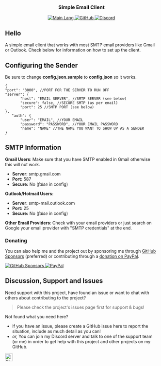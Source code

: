 
<!-- Tag line -->
<h3 align="center">Simple Email Client</h3>

<!-- Badges -->
<p align="center">
    <a href="https://shields.io/" target="_blank">
        <img src="https://img.shields.io/github/languages/top/bwhybrow23/Simple-Email-Client?color=brightgreenn" alt="Main Lang"/>
    </a>
     <a href="https://github.com/users/bwhybrow23" target="_blank">
        <img src="https://img.shields.io/badge/GitHub-bwhybrow23-blue.svg?logo=github&logoColor=FFF" alt="GitHub"/>
  </a>
    <a href="http://discord.benwhybrow.com/" target="_blank">
    <img src="https://img.shields.io/discord/455782308293771264?color=blueviolet&label=Discord" alt="Discord" />
    </a>
</p>

<!-- Content -->
## Hello

A simple email client that works with most SMTP email providers like Gmail or Outlook. 
Check below for information on how to set up the client. 

## Configuring the Sender
Be sure to change **config.json.sample** to **config.json** so it works. 

    {
    "port": "3000", //PORT FOR THE SERVER TO RUN OFF
    "server": {
           "host": "EMAIL SERVER", //SMTP SERVER (see below)
           "secure": false, //SECURE SMTP (as per email)
           "port": 25 //SMTP PORT (see below)
    },
       "auth": {
           "user": "EMAIL", //YOUR EMAIL
           "password": "PASSWORD", //YOUR EMAIL PASSWORD
           "name": "NAME" //THE NAME YOU WANT TO SHOW UP AS A SENDER
    }

## SMTP Information
**Gmail Users**:
Make sure that you have SMTP enabled in Gmail otherwise this will not work. 
-   **Server:**  smtp.gmail.com
-   **Port:** 587
-   **Secure:**  No (*false* in config)

**Outlook/Hotmail Users**:
- **Server:** smtp-mail.outlook.com
- **Port:** 25
- **Secure:** No (*false* in config)

**Other Email Providers**:
Check with your email providers or just search on Google your email provider with "SMTP credentials" at the end.

### Donating

You can also help me and the project out by sponsoring me through [GitHub Sponsors](https://github.com/users/bwhybrow23/sponsorship) (preferred) or contributing through a [donation on PayPal](http://paypal.benwhybrow.com/).
<p>
    <a href="https://github.com/users/bwhybrow23/sponsorship" target="_blank">
        <img src="https://img.shields.io/badge/GitHub%20Sponsors-bwhybrow23-blue.svg?logo=github&logoColor=FFF" alt="GitHub Sponsors"/>
    <a href="http://paypal.benwhybrow.com/" target="_blank">
        <img src="https://img.shields.io/badge/PayPal-Ben%20Whybrow-blue.svg?logo=paypal&logoColor=00457C" alt="PayPal"/>
    </a>
</p>

<!-- Discussion & Support -->
## Discussion, Support and Issues

Need support with this project, have found an issue or want to chat with others about contributing to the project?
> Please check the project's issues page first for support & bugs!

Not found what you need here?

* If you have an issue, please create a GitHub issue here to report the situation, include as much detail as you can!
* _or,_ You can join my Discord server and talk to one of the support team (or me) in order to get help with this project and other projects on my GitHub. 

<a href="http://discord.benwhybrow.com/" target="_blank">
    <img src="https://img.shields.io/discord/455782308293771264?color=blueviolet&label=Discord" alt="Discord" height="25">
</a>

